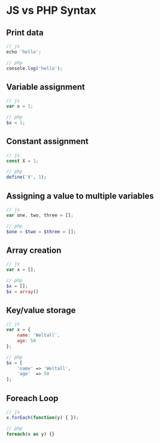 # JS vs PHP Syntax

## Print data

```js
// js
echo 'hello';
```

```php
// php
console.log('hello');
```

## Variable assignment

```js
// js
var x = 1;
```

```php
// php
$x = 1;
```

## Constant assignment

```js
// js
const X = 1; 
```

```php
// php
define('X', 1);
```

## Assigning a value to multiple variables

```js
// js
var one, two, three = [];
```

```php
// php
$one = $two = $three = [];
```

## Array creation

```js
// js
var x = [];
```

```php
// php
$x = [];
$x = array()
```

## Key/value storage

```js
// js
var x = {
    name: 'Weltall',
    age: 50
};
```

```php
// php
$x = [
    'name' => 'Weltall',
    'age'  => 50
];
```

## Foreach Loop

```js
// js
x.forEach(function(y) { });
```

```php
// php
foreach(x as y) {}
```

